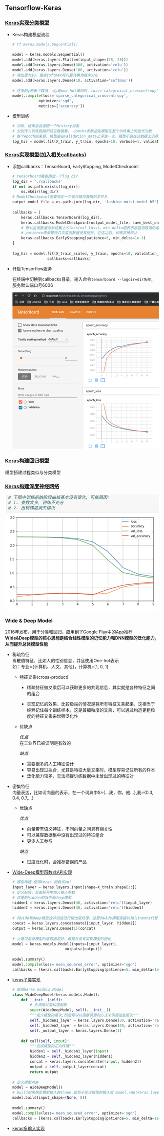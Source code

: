 ## Tensorflow-Keras    

### [Keras实现分类模型](./tf_keras_classification_model.ipynb)     

* Keras构建模型流程    

    ```python
    # tf.keras.models.Sequential()

    model = keras.models.Sequential()
    model.add(keras.layers.Flatten(input_shape=[28, 28]))
    model.add(keras.layers.Dense(300, activation='relu'))
    model.add(keras.layers.Dense(100, activation='relu'))
    # 输出层为10，使用softmax将向量转换为概率分布
    model.add(keras.layers.Dense(10, activation='softmax'))

    # 这里的y是单个数值，当y是one-hot编码时，loss='categroical_crossentropy'
    model.compile(loss='sparse_categorical_crossentropy',
                optimizer='sgd',
                metrics=['accuracy'])
    ```   

* 模型训练    

    ```python
    # 训练，结束后会返回一个History对象    
    # 分别传入训练数据和验证数据集， epochs参数指定模型在整个训练集上的迭代次数
    # 每个epoch结束后，模型会在validation_data上评估一次，模型不会在该数据上训练
    log_his = model.fit(X_train, y_train, epochs=10, verbose=1, validation_data=(X_valid, y_valid))
    ```   

### [Keras实现模型(加入相关callbacks)](./tf_keras_classification_model_normalize_callbacks.ipynb)     

* 添加callbacks：TensorBoard, EarlyStopping, ModelCheckpoint     

    ```python
    # tensorboard需要指定一个log dir
    log_dir = './callbacks'
    if not os.path.exists(log_dir):
        os.mkdir(log_dir)
    # ModelCheckpoint需要指定一个保存模型数据的文件名
    output_model_file = os.path.join(log_dir, 'fashion_mnist_model.h5')
        
    callbacks = [
        keras.callbacks.TensorBoard(log_dir),
        keras.callbacks.ModelCheckpoint(output_model_file, save_best_only=True),
        # 默认监测数据为验证集上的loss(val_loss)，min_delta值表示被监测数据的最小变化量
        # patience表示等待几次监测数据没有提升，在这之后，训练将被终止
        keras.callbacks.EarlyStopping(patience=5, min_delta=1e-3)
    ]

    log_his = model.fit(X_train_scaled, y_train, epochs=10, validation_data=(X_valid_scaled, y_valid),
                    callbacks=callbacks)
    ``` 

* 开启Tensorflow服务   

    在终端中切换到callbacks目录，输入命令`tensorboard --logdir=dir名称`，服务默认端口号6006    

    ![demo](./img/boarddemo.png)   


### [Keras构建回归模型](./tf_keras_regression.ipynb)     

模型搭建过程类似与分类模型      

### [Keras构建深度神经网络](./tf_keras_classification_model_dnn.ipynb)     

![dnn](./img/dnn.png)    

### Wide & Deep Model      

2016年发布，用于分类和回归，应用到了Google Play中的App推荐   
**Wide&Deep模型的核心思想是结合线性模型的记忆能力和DNN模型的泛化能力，从而提升总体模型性能**     

* 稀疏特征    
    离散值特征，比如人的性别信息，并且使用One-hot表示   
    如：专业={计算机、人文、其他}，计算机=[1, 0, 1]    

    * 特征叉乘(cross-product)    
        * 稀疏特征做叉乘后可以获取更多的共现信息，其实就是各种特征之间的组合     

        * 实现记忆的效果，比较极端的情况是将所有特征叉乘起来，这相当于纯粹记住每个训练样本，这是最细粒度的叉乘，可以通过构造更粗粒度的特征叉乘来增强泛化性     

    * 优缺点     

        *优点*   
        在工业界已被证明是有效的    

        *缺点*    
        * 需要很多的人工特征设计   
        * 容易出现过拟合，尤其是特征大量叉乘时，模型容易记住所有的样本   
        * 泛化能力较差，无法捕捉训练数据中未曾出现过的特征对    
* 密集特征     
    向量表达，比如词向量的表示，在一个词典中S={...我，你，他...},我={0.3, 0.4, 0.7,...}    

    * 优缺点    

        *优点*   
        * 向量带有语义特征，不同向量之间具有相关性     
        * 可以兼容数据集中没有出现过的特征组合    
        * 更少人工参与      

        *缺点*       
        * 过度泛化时，会推荐错误的产品      

* [Wide-Deep模型函数式API实现](./tf_keras_regression_wide_deep.ipynb)     
    ```python
    # 模型构建,使用keras 函数式Api
    input_layer = keras.layers.Input(shape=X_train.shape[1:])
    # 定义好层，后面括号中填入输入参数
    # 这里的hidden相当于是deep模型
    hidden1 = keras.layers.Dense(30, activation='relu')(input_layer)
    hidden2 = keras.layers.Dense(30, activation='relu')(hidden1)

    # 将wide和deep模型合并然后进行输出层处理，这里的wide模型直接以输入inputs代替
    concat = keras.layers.concatenate([input_layer, hidden2])
    output = keras.layers.Dense(1)(concat)

    # 上面只是将模型的层数固定好，但是并没有实现模型的固化
    model = keras.models.Model(inputs=[input_layer],
                            outputs=[output])

    model.summary()
    model.compile(loss='mean_squared_error', optimizer='sgd')
    callbacks = [keras.callbacks.EarlyStopping(patience=5, min_delta=1e-2)]
    ```
* [keras子类实现](./tf_keras_regression_wide_deep_subclass.ipynb)    
    ```python
    # 继承keras.models.Model
    class WideDeepModel(keras.models.Model):
        def __init__(self):
            # 先调用父类构造函数
            super(WideDeepModel, self).__init__()
            """定义模型的层次,然后可以以函数调用的方式来调用这些层次"""
            self._hidden1_layer = keras.layers.Dense(30, activation='relu')
            self._hidden2_layer = keras.layers.Dense(30, activation='relu')
            self._output_layer = keras.layers.Dense(1)
            
        def call(self, input):
            """完成模型的正向传播"""
            hidden1 = self._hidden1_layer(input)
            hidden2 = self._hidden2_layer(hidden1)
            concat = keras.layers.concatenate([input, hidden2])
            output = self._output_layer(concat)
            return output

    # 定义模型对象
    model = WideDeepModel()
    # build用来指定模型输入的shape,相当于定义模型的输入层 model.add(keras.layers.Input(input_shape=[None, 8]))
    model.build(input_shape=(None, 8))

    model.summary()
    model.compile(loss='mean_squared_error', optimizer='sgd')
    callbacks = [keras.callbacks.EarlyStopping(patience=5, min_delta=1e-2)]
    ```
* [keras多输入实现](./tf_keras_regression_wide_deep_multi_input.ipynb)    


    

          
            

    




